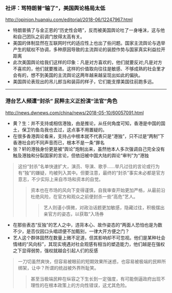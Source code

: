 ### 社评：骂特朗普“输了”，美国舆论格局太低
http://opinion.huanqiu.com/editorial/2018-06/12247967.html
- 特朗普搞了与金正恩的“历史性会晤”，反而被美国舆论吐了一身唾沫，这与他和自己团队之前调门放得太高有关。
- 美国的体制显然在互联网时代的适应性上也出了些问题。国家主流舆论与选举产生的赋权不协调，多种原因导致的主流舆论的装腔作势与国家真实利益拉开距离
- 此次美国舆论给我们这样的印象：凡是对方喜欢的，他们就要反对;凡是对方不喜欢的，他们就要推进。这样的价值取向往往是敏感、不够成熟的社会里才会有的，想不到美国的主流舆论这两年越来越呈现出如此的偏执。
- 美国舆论表现出的吊儿郎当和装蒜的样子，它们能支撑美国往前跑多远。
---
### 港台艺人频遭“封杀” 民粹主义正扮演“法官”角色
http://news.dwnews.com/china/news/2018-05-10/60057091.html
- 黄？生：并不支持或相信港独，由是推论，从任何角度可知，香港是中国的国土，保卫钓鱼岛我也去过，这点事不用置疑的。
- 在很多香港舆论看来，支持占中根本就不代表只是“港独”，只不过是“两制”下香港社会的不同声音而已，根本不是一条“罪名
- 张？轩的港独身份更是被“舆论”炮制出来，虽然他本人多次强调自己完全没有触及港独和分裂国家的言论，但依旧被中国大陆的舆论“审判”为“港独
>这份“封杀”名单快速扩大，演员、导演、歌手……举凡过往的言论或行为有“独”的嫌疑，均被列入其中。但要注意，最终的“封杀”事实未必都是官方意志，不少实际上来自市场和资本的自觉。
>>资本也在市场的风向下变得谨慎，自我审查开始更加严格，从最前沿杜绝风险，在官方和观众之前便封杀一些“高危”艺人。
>>>艺人则谨小慎微，对政治话题更加敏感，隐藏过往，积极摆出亲官方的姿态，以获取“入场券
- 在那些表态“反独”的艺人之中，违背本心、故作姿态的“两面人恐怕也是为数不少，是否仅因口头唱颂便不加甄别，一律大开方便之门？
- 艺人这个群体固然在数量上微不足道，但其影响却不可忽视。他们是某种社会情绪的“风向标”，其现实境遇对社会观感有相当的塑造能力，他们越是在强权之下显得弱势，强权就越会引起人们的反感
>一刀切虽然爽快，但容易被眼前的短期效果所迷惑，也容易被极端的民粹所绑架，让中？所谓的统战被外界所耻笑。
>>甚至当极端民粹在纵容之下生长到一定强度，有可能倒逼政府出现不理性的在根本政策上的方向性错误，这尤其危险。